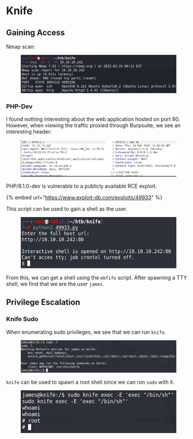 # Knife

## Gaining Access

Nmap scan:

<figure><img src="../../../.gitbook/assets/image (3) (1) (4).png" alt=""><figcaption></figcaption></figure>

### PHP-Dev

I found nothing interesting about the web application hosted on port 80. However, when viewing the traffic proxied through Burpsuite, we see an interesting header:

<figure><img src="../../../.gitbook/assets/image (5) (6).png" alt=""><figcaption></figcaption></figure>

PHP/8.1.0-dev is vulnerable to a publicly available RCE exploit.

{% embed url="https://www.exploit-db.com/exploits/49933" %}

This script can be used to gain a shell as the user.

<figure><img src="../../../.gitbook/assets/image (1) (6).png" alt=""><figcaption></figcaption></figure>

From this, we can get a shell using the `mkfifo` script. After spawning a TTY shell, we find that we are the user `james`.

## Privilege Escalation

### Knife Sudo

When enumerating sudo privileges, we see that we can run `knife`.

<figure><img src="../../../.gitbook/assets/image (12) (8).png" alt=""><figcaption></figcaption></figure>

`knife` can be used to spawn a root shell since we can run `sudo` with it.

<figure><img src="../../../.gitbook/assets/image (4) (1).png" alt=""><figcaption></figcaption></figure>
